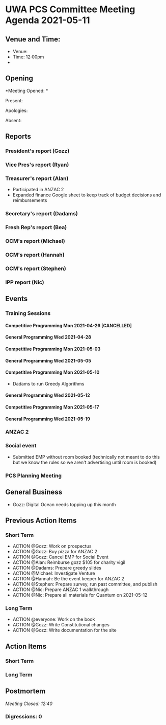 # UWA PCS Committee Meeting Agenda 2021-05-11

## Venue and Time:

- Venue: 
- Time: 12:00pm
- 
## Opening

*Meeting Opened: *

Present:

Apologies:

Absent:

## Reports

### President's report (Gozz)

### Vice Pres's report (Ryan)

### Treasurer's report (Alan)
- Participated in ANZAC 2
- Expanded finance Google sheet to keep track of budget decisions and reimbursements

### Secretary's report (Dadams)

### Fresh Rep's report (Bea)

### OCM's report (Michael)

### OCM's report (Hannah)

### OCM's report (Stephen)

### IPP report (Nic)

## Events

### Training Sessions

#### Competitive Programming Mon 2021-04-26 [CANCELLED]

#### General Programming Wed 2021-04-28

#### Competitive Programming Mon 2021-05-03

#### General Programming Wed 2021-05-05


#### Competitive Programming Mon 2021-05-10

- Dadams to run Greedy Algorithms

#### General Programming Wed 2021-05-12


#### Competitive Programming Mon 2021-05-17


#### General Programming Wed 2021-05-19


### ANZAC 2


### Social event

- Submitted EMP without room booked (technically not meant to do this but we know the rules so we aren't advertising until room is booked)
### PCS Planning Meeting


## General Business

- Gozz: Digital Ocean needs topping up this month

## Previous Action Items

### Short Term

- ACTION @Gozz: Work on prospectus
- ACTION @Gozz: Buy pizza for ANZAC 2
- ACTION @Gozz: Cancel EMP for Social Event
- ACTION @Alan: Reimburse gozz $105 for charity vigil
- ACTION @Dadams: Prepare greedy slides
- ACTION @Michael: Investigate Venture
- ACTION @Hannah: Be the event keeper for ANZAC 2
- ACTION @Stephen: Prepare survey, run past committee, and publish
- ACTION @Nic: Prepare ANZAC 1 walkthrough
- ACTION @Nic: Prepare all materials for Quantum on 2021-05-12

### Long Term

- ACTION @everyone: Work on the book
- ACTION @Gozz: Write Constitutional changes
- ACTION @Gozz: Write documentation for the site

## Action Items

### Short Term

### Long Term

## Postmortem

*Meeting Closed: 12:40*

### Digressions: 0
